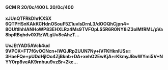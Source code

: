 #### GCM R 20/0c/400 L 20/0c/400
**xJUnQTFRkDhrKXSX**<br/>**6QTPHSnKAkKCHdnOSouF5Z1uvIsDrnL3/dOOQhCjpn4=**<br/>**8OUftlhhlANHoWP83EHXLRz4Ms9TVFOpLS5R6R0NY8iZ3olMfRML/pVa8bpRBqhdv0XRzWLgUv8cAhzT...**<br/><br/>
**UvJEtYAD5AVck4ud**<br/>**9VPCK+FT7f6vOCNcn+lWQJRp2UUN7Ny+iVFKHknlUSs=**<br/>**3HaeFQe+pUDdHjIOo4ZjBknb+DA+xehO2EwKjA+rKkmyJBwWYmi5V+NYY0rp8veAK9rnhuu9vzBr+2kc...**
